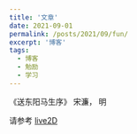 ```yaml
---
title: '文章'
date: 2021-09-01
permalink: /posts/2021/09/fun/
excerpt: '博客'
tags:
  - 博客
  - 勉励
  - 学习
---
```


《送东阳马生序》   宋濂，  明

请参考 [live2D](http://lostagex.github.io/live2d/sdymsx.html)



